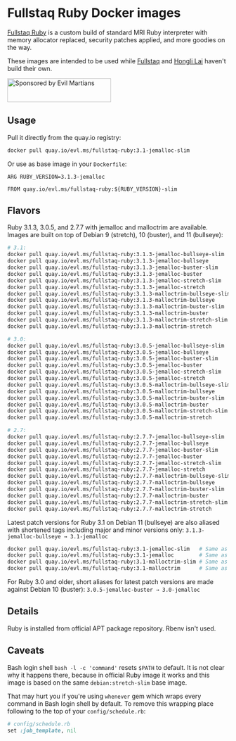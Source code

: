 Fullstaq Ruby Docker images
===========================

[Fullstaq Ruby] is a custom build of standard MRI Ruby interpreter with memory allocator replaced, security patches applied, and more goodies on the way.

These images are intended to be used while [Fullstaq] and [Hongli Lai] haven't build their own.

<a href="https://evilmartians.com/?utm_source=fullstaq-ruby-docker&utm_campaign=project_page">
<img src="https://evilmartians.com/badges/sponsored-by-evil-martians.svg" alt="Sponsored by Evil Martians" width="236" height="54">
</a>

## Usage

Pull it directly from the quay.io registry:

```sh
docker pull quay.io/evl.ms/fullstaq-ruby:3.1-jemalloc-slim
```

Or use as base image in your `Dockerfile`:

```docker
ARG RUBY_VERSION=3.1.3-jemalloc

FROM quay.io/evl.ms/fullstaq-ruby:${RUBY_VERSION}-slim
```

## Flavors

Ruby 3.1.3, 3.0.5, and 2.7.7 with jemalloc and malloctrim are available. Images are built on top of Debian 9 (stretch), 10 (buster), and 11 (bullseye):

```sh
# 3.1:
docker pull quay.io/evl.ms/fullstaq-ruby:3.1.3-jemalloc-bullseye-slim
docker pull quay.io/evl.ms/fullstaq-ruby:3.1.3-jemalloc-bullseye
docker pull quay.io/evl.ms/fullstaq-ruby:3.1.3-jemalloc-buster-slim
docker pull quay.io/evl.ms/fullstaq-ruby:3.1.3-jemalloc-buster
docker pull quay.io/evl.ms/fullstaq-ruby:3.1.3-jemalloc-stretch-slim
docker pull quay.io/evl.ms/fullstaq-ruby:3.1.3-jemalloc-stretch
docker pull quay.io/evl.ms/fullstaq-ruby:3.1.3-malloctrim-bullseye-slim
docker pull quay.io/evl.ms/fullstaq-ruby:3.1.3-malloctrim-bullseye
docker pull quay.io/evl.ms/fullstaq-ruby:3.1.3-malloctrim-buster-slim
docker pull quay.io/evl.ms/fullstaq-ruby:3.1.3-malloctrim-buster
docker pull quay.io/evl.ms/fullstaq-ruby:3.1.3-malloctrim-stretch-slim
docker pull quay.io/evl.ms/fullstaq-ruby:3.1.3-malloctrim-stretch

# 3.0:
docker pull quay.io/evl.ms/fullstaq-ruby:3.0.5-jemalloc-bullseye-slim
docker pull quay.io/evl.ms/fullstaq-ruby:3.0.5-jemalloc-bullseye
docker pull quay.io/evl.ms/fullstaq-ruby:3.0.5-jemalloc-buster-slim
docker pull quay.io/evl.ms/fullstaq-ruby:3.0.5-jemalloc-buster
docker pull quay.io/evl.ms/fullstaq-ruby:3.0.5-jemalloc-stretch-slim
docker pull quay.io/evl.ms/fullstaq-ruby:3.0.5-jemalloc-stretch
docker pull quay.io/evl.ms/fullstaq-ruby:3.0.5-malloctrim-bullseye-slim
docker pull quay.io/evl.ms/fullstaq-ruby:3.0.5-malloctrim-bullseye
docker pull quay.io/evl.ms/fullstaq-ruby:3.0.5-malloctrim-buster-slim
docker pull quay.io/evl.ms/fullstaq-ruby:3.0.5-malloctrim-buster
docker pull quay.io/evl.ms/fullstaq-ruby:3.0.5-malloctrim-stretch-slim
docker pull quay.io/evl.ms/fullstaq-ruby:3.0.5-malloctrim-stretch

# 2.7:
docker pull quay.io/evl.ms/fullstaq-ruby:2.7.7-jemalloc-bullseye-slim
docker pull quay.io/evl.ms/fullstaq-ruby:2.7.7-jemalloc-bullseye
docker pull quay.io/evl.ms/fullstaq-ruby:2.7.7-jemalloc-buster-slim
docker pull quay.io/evl.ms/fullstaq-ruby:2.7.7-jemalloc-buster
docker pull quay.io/evl.ms/fullstaq-ruby:2.7.7-jemalloc-stretch-slim
docker pull quay.io/evl.ms/fullstaq-ruby:2.7.7-jemalloc-stretch
docker pull quay.io/evl.ms/fullstaq-ruby:2.7.7-malloctrim-bullseye-slim
docker pull quay.io/evl.ms/fullstaq-ruby:2.7.7-malloctrim-bullseye
docker pull quay.io/evl.ms/fullstaq-ruby:2.7.7-malloctrim-buster-slim
docker pull quay.io/evl.ms/fullstaq-ruby:2.7.7-malloctrim-buster
docker pull quay.io/evl.ms/fullstaq-ruby:2.7.7-malloctrim-stretch-slim
docker pull quay.io/evl.ms/fullstaq-ruby:2.7.7-malloctrim-stretch
```

Latest patch versions for Ruby 3.1 on Debian 11 (bullseye) are also aliased with shortened tags including major and minor versions only: `3.1.3-jemalloc-bullseye → 3.1-jemalloc`

```sh
docker pull quay.io/evl.ms/fullstaq-ruby:3.1-jemalloc-slim   # Same as quay.io/evl.ms/fullstaq-ruby:3.1.3-jemalloc-bullseye-slim
docker pull quay.io/evl.ms/fullstaq-ruby:3.1-jemalloc        # Same as quay.io/evl.ms/fullstaq-ruby:3.1.3-jemalloc-bullseye
docker pull quay.io/evl.ms/fullstaq-ruby:3.1-malloctrim-slim # Same as quay.io/evl.ms/fullstaq-ruby:3.1.3-malloctrim-bullseye-slim
docker pull quay.io/evl.ms/fullstaq-ruby:3.1-malloctrim      # Same as quay.io/evl.ms/fullstaq-ruby:3.1.3-malloctrim-bullseye
```

For Ruby 3.0 and older, short aliases for latest patch versions are made against Debian 10 (buster): `3.0.5-jemalloc-buster → 3.0-jemalloc`


## Details

Ruby is installed from official APT package repository. Rbenv isn't used.

## Caveats

Bash login shell `bash -l -c 'command'` resets `$PATH` to default. It is not clear why it happens there, because in official Ruby image it works and this image is based on the same `debian:stretch-slim` base image.

That may hurt you if you're using `whenever` gem which wraps every command in Bash login shell by default. To remove this wrapping place following to the top of your `config/schedule.rb`:

```ruby
# config/schedule.rb
set :job_template, nil
```

[Fullstaq Ruby]: https://fullstaqruby.org/ "Ruby, optimized for production"
[Hongli Lai]: https://www.joyfulbikeshedding.com/
[Fullstaq]: https://fullstaq.com/
